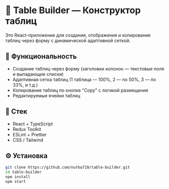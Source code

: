 # 🧩 Table Builder — Конструктор таблиц

Это React-приложение для создания, отображения и копирования таблиц через форму с динамической адаптивной сеткой.

## 🚀 Функциональность

- Создание таблиц через форму (заголовки колонок — текстовые поля и выпадающие списки)
- Адаптивная сетка таблиц (1 таблица — 100%, 2 — по 50%, 3 — по 33%, и т.д.)
- Копирование таблиц по кнопке "Copy" с логикой размещения
- Редактируемые ячейки таблиц

## 🧰 Стек

- React + TypeScript
- Redux Toolkit
- ESLint + Prettier
- CSS / Tailwind

## ⚙️ Установка

```bash
git clone https://github.com/nurba710/table-builder.git
cd table-builder
npm install
npm start
```
